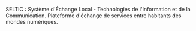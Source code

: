 SELTIC : Système d'Échange Local - Technologies de l'Information et de la Communication.
Plateforme d'échange de services entre habitants des mondes numériques.
